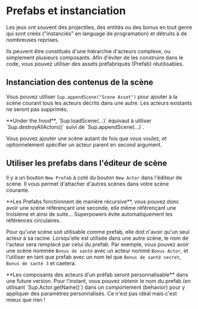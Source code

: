 # Prefabs et instanciation

Les jeux ont souvent des projectiles, des entités ou des bonus en tout genre qui sont créés 
("instanciés" en language de programation) et détruits à de nombreuses reprises.

Ils peuvent être constitués d'une hiérarchie d'acteurs complexe, ou simplement plusieurs composants.
Afin d'éviter de les construire dans le code, vous pouvez utiliser des assets préfabriqués (Prefab) réutilisables.

## Instanciation des contenus de la scène

Vous pouvez utiliser `Sup.appendScene("Scene Asset")` pour ajouter à la scène courant tous les acteurs décrits dans une autre.
Les acteurs existants ne seront pas supprimés.

<div class="note">
  **Under the hood**, `Sup.loadScene(...)` équivaut à utiliser `Sup.destroyAllActors()` suivi de `Sup.appendScene(...)`.
</div>

Vous pouvez ajouter une scène autant de fois que vous voulez, et optionnelement spécifier un acteur parent en second argument.

## Utiliser les prefabs dans l'éditeur de scène

Il y a un bouton `New Prefab` à coté du bouton `New Actor` dans l'éditeur de scène.
Il vous permet d'attacher d'autres scènes dans votre scène courante.

<div class="note">
  **Les Prefabs fonctionnent de manière récursive**, vous pouvez donc avoir une scène référençant une seconde,
  elle même référençant une troisième et ainsi de suite... Superpowers évite automatiquement les références circulaires.
</div>

Pour qu'une scène soit utilisable comme prefab, elle doit n'avoir qu'un seul acteur à sa racine.
Lorsqu'elle est utilisée dans une autre scène, le nom de l'acteur sera remplacé par celui du prefab.
Par exemple, vous pouvez avoir une scène nommée `Bonus de santé` avec un acteur nommé `Bonus Actor`, et
l'utiliser en tant que prefab avec un nom tel que `Bonus de santé secret`, `Bonus de santé 3` et caetera.

<div class="note">
  **Les composants des acteurs d'un préfab seront personnalisable** dans une future version.
  Pour l'instant, vous pouvez obtenir le nom du prefab (en utilisant `Sup.Actor.getName()`) dans un comportement (behavior) pour y appliquer des paramètres personnalisés.
  Ce n'est pas idéal mais c'est mieux que rien !
</div>